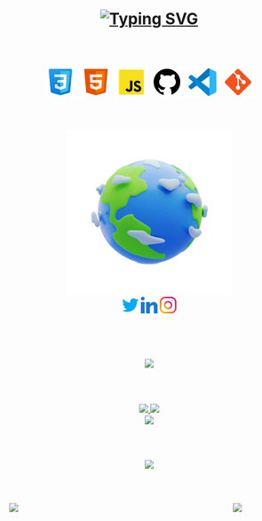 <h1 align="center">
  <a href="https://git.io/typing-svg">
    <img src="https://readme-typing-svg.demolab.com?font=Fira+Code&weight=700&size=35&duration=4000&pause=100&color=F78500&center=true&vCenter=true&width=435&lines=Hi+there+;IM+HAPPY+TO+SEE+YOU" alt="Typing SVG" />
  </a>
</h1>
 
 <br><br>
 
<div align="center">
<code><img height="60" src="https://github.com/Mehrshad-Test/Mehrshad-Test/blob/main/icons8-css.svg"></code>
<code><img height="60" src="https://github.com/Mehrshad-Test/Mehrshad-Test/blob/main/icons8-html-5.svg"></code>
<code><img height="60" src="https://github.com/Mehrshad-Test/Mehrshad-Test/blob/main/icons8-js.svg"></code>
<code><img height="60" src="https://github.com/Mehrshad-Test/Mehrshad-Test/blob/main/icons8-github.svg"></code>
<code><img height="60" src="https://github.com/Mehrshad-Test/Mehrshad-Test/blob/main/icons8-visual-studio-code-2019.svg"></code>
<code><img height="60" src="https://github.com/Mehrshad-Test/Mehrshad-Test/blob/main/icons8-git.svg"></code>
</div>
<br><br><br>

<div align="center" class="earth"><img width="300px" src="https://github.com/Mehrshad-Test/Mehrshad-Test/blob/main/image.gif"></div>
<div align="center">
  <a href="" alt=""><img  width="30" src="https://github.com/Mehrshad-Test/Mehrshad-Test/blob/main/twitter.svg"></a>
  <a href="" alt=""><img  width="30"  src="https://github.com/Mehrshad-Test/Mehrshad-Test/blob/main/linked-in-alt.svg"></img></a>
  <a href="" alt=""><img  width="30" src="https://github.com/Mehrshad-Test/Mehrshad-Test/blob/main/instagram.svg"></a>
</div>

<br><br><br>

<div align="center"><img src="https://quotes-github-readme.vercel.app/api?type=vetical&theme=merko"></div>

<br><br>

<div align=center>
  <a href="" title="">
    <img  width="390" src="https://github-readme-stats.vercel.app/api?username=Mehrshad-Z&theme=vision-friendly-dark&hide_border=true&background=FFFFFF00&include_all_commits=false&count_private=false" >
  </a>
  <a href="" title="">
    <img  width="390" src="https://github-readme-streak-stats.herokuapp.com/?user=Mehrshad-Z&theme=vision-friendly-dark&hide_border=true&background=FFFFFF00" >
  </a>
</div>

<div align=center>
  <a href="">
    <img width="325" align="center" src="https://github-readme-stats.vercel.app/api/top-langs/?username=Mehrshad-Z&theme=vision-friendly-dark&hide_border=true&include_all_commits=false&count_private=false&layout=compact&background=FFFFFF00" >
  </a>
</div>
 
  


<br><br>

<div align="center">
  <img align="center" src="https://github-profile-trophy.vercel.app/?username=Mehrshad-Z&theme=gruvbox&no-frame=true&no-bg=true&margin-w=4">
</div>

<br><br>

<div align="">
<a href="https://www.coffeebede.com/mehrshad"><img width="200" class="img-fluid" src="https://coffeebede.ir/DashboardTemplateV2/app-assets/images/banner/default-yellow.svg"/></a>
<a href="https://www.coffeebede.com/mehrshad"><img width="20%" align="right" src="https://visitcount.itsvg.in/api?id=Mehrshad-Z&icon=2&color=12"/></a>
</div>






<!--
**Mehrshad-Test/Mehrshad-Test** is a ✨ _special_ ✨ repository because its `README.md` (this file) appears on your GitHub profile.

Here are some ideas to get you started:

- 🔭 I’m currently working on ...
- 🌱 I’m currently learning ...
- 👯 I’m looking to collaborate on ...
- 🤔 I’m looking for help with ...
- 💬 Ask me about ...
- 📫 How to reach me: ...
- 😄 Pronouns: ...
- ⚡ Fun fact: ...
-->
